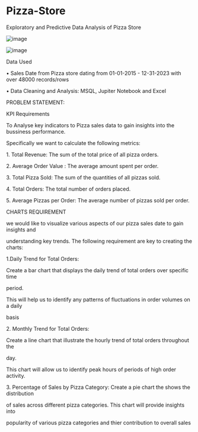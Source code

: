 # Pizza-Store
Exploratory and Predictive Data Analysis of Pizza Store

![image](https://github.com/dominique2001gh/Pizza-Store/assets/32249419/5453f94d-7ab1-4bb8-a08c-6e9e83483b18)

![image](https://github.com/dominique2001gh/Pizza-Store/assets/32249419/2f42b025-c52c-4d98-bd11-243754d04324)


<p>Data Used</p>
<p>•	Sales Date from Pizza store dating from  01-01-2015 - 12-31-2023 with over 48000 records/rows<p></p>
•	Data Cleaning and Analysis: MSQL, Jupiter Notebook and Excel

<P>PROBLEM STATEMENT:<P>

<P>KPI Requirements<P>

 <P>To Analyse key indicators to Pizza sales data to gain insights into the bussiness    performance.<P>
 <P>Specifically we want to calculate the following metrics:<P>

 <P> 1. Total Revenue: The sum of the total price of all pizza orders.<P>
 <P>2. Average Order Value : The average amount spent per order.<P>
 <P>3. Total Pizza Sold: The sum of the quantities of all pizzas sold.<P>
 <P>4. Total Orders: The total number of orders placed.<P>
 <P>5. Average Pizzas per Order: The average number of pizzas sold per order.<P>


<P>CHARTS REQUIREMENT<P>
 <P>we would like to visualize various aspects of our pizza sales date to gain insights and <P>  <P>understanding key trends. The following requirement are key to creating the charts:<P>

<P> 1.Daily Trend for Total Orders:<P>
   <P>Create a bar chart that displays the daily trend of total orders over specific time <P>     <P>period.<P>
   <P>This will help us to identify any patterns of fluctuations in order volumes on a daily <P>     <P>basis
 <P>2. Monthly Trend for Total Orders:<P>
   <P> Create a line chart that illustrate the hourly trend of total orders throughout the     <P> day.<P> 
   <P> This chart will allow us to identify peak hours of periods of high order activity.<P>
  <P>3. Percentage of Sales by Pizza Category: Create a pie chart the shows the distribution <P>    <P> of sales across different pizza categories. This chart will provide insights into <P>         <P>popularity of various pizza categories and thier contribution to overall sales<P>
